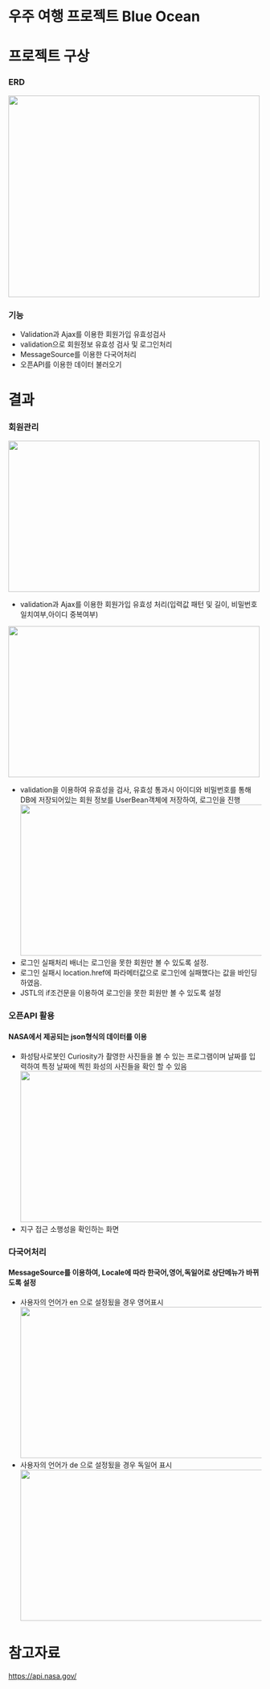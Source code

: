 # 우주 여행 프로젝트 Blue Ocean

# 프로젝트 구상
### ERD
<img src="https://user-images.githubusercontent.com/126591306/236733775-ae90706d-d574-4719-8e3f-38e572133c25.png" width="500" height="400"/> <br/>


### 기능 
+ Validation과 Ajax를 이용한 회원가입 유효성검사
+ validation으로 회원정보 유효성 검사 및 로그인처리
+ MessageSource를 이용한 다국어처리
+ 오픈API를 이용한 데이터 불러오기



# 결과

### 회원관리
<img src="https://user-images.githubusercontent.com/126591306/236671489-881f7058-e9b4-4bc2-a6db-9484a21395fe.png" width="500" height="300"/> <br/>
+ validation과 Ajax를 이용한 회원가입 유효성 처리(입력값 패턴 및 길이, 비밀번호 일치여부,아이디 중복여부)


<img src="https://user-images.githubusercontent.com/126591306/236834791-f4e21d07-6474-4179-bf11-09db4d7d3741.png" width="500" height="300"/> <br/>
+ validation을 이용하여 유효성을 검사, 유효성 통과시 아이디와 비밀번호를 통해 DB에 저장되어있는 회원 정보를 UserBean객체에 저장하여, 로그인을 진행
<img src="https://user-images.githubusercontent.com/126591306/236835910-d882c21b-3e70-4be2-9fd0-d1ac24818df4.png" width="500" height="300"/> <br/>
+ 로그인 실패처리 배너는 로그인을 못한 회원만 볼 수 있도록 설정.
+ 로그인 실패시 location.href에 파라메터값으로 로그인에 실패했다는 값을 바인딩하였음.
+ JSTL의 if조건문을 이용하여 로그인을 못한 회원만 볼 수 있도록 설정


### 오픈API 활용 
#### NASA에서 제공되는 json형식의 데이터를 이용
+ 화성탐사로봇인 Curiosity가 촬영한 사진들을 볼 수 있는 프로그램이며 날짜를 입력하여 특정 날짜에 찍힌 화성의 사진들을 확인 할 수 있음  <br>
<img src="https://user-images.githubusercontent.com/126591306/236594945-0ecd60bb-1d4a-4875-8885-7b408f954aad.png" width="500" height="300"/> <br/>
+ 지구 접근 소행성을 확인하는 화면<br>


### 다국어처리
#### MessageSource를 이용하여, Locale에 따라 한국어,영어,독일어로 상단메뉴가 바뀌도록 설정 <br>
+ 사용자의 언어가 en 으로 설정됬을 경우 영어표시 <br>
<img src="https://user-images.githubusercontent.com/126591306/236831574-1376e201-03df-4fd2-88c9-4b29a9e588c3.png" width="500" height="300"/> <br>
+ 사용자의 언어가 de 으로 설정됬을 경우 독일어 표시 <br>
<img src="https://user-images.githubusercontent.com/126591306/236831731-1f9710da-a984-4124-9fe5-3941cfa63511.png" width="500" height="300"/> <br>









# 참고자료
https://api.nasa.gov/
